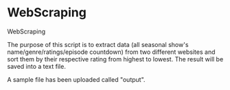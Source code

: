 # WebScraping
WebScraping

The purpose of this script is to extract data (all seasonal show's name/genre/ratings/episode countdown) from two different 
websites and sort them by their respective rating from highest to lowest. The result will be saved into a text file. 


A sample file has been uploaded called "output".
